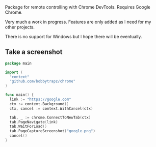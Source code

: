 Package for remote controlling with Chrome DevTools. Requires Google Chrome.

Very much a work in progress. Features are only added as I need for my other projects.

There is no support for Windows but I hope there will be eventually.

## Take a screenshot

```go
package main

import (
  "context"
  "github.com/bobbytrapz/chrome"
)

func main() {
  link := "https://google.com"
  ctx := context.Background()
  ctx, cancel := context.WithCancel(ctx)

  tab, _ := chrome.ConnectToNewTab(ctx)
  tab.PageNavigate(link)
  tab.WaitForLoad()
  tab.PageCaptureScreenshot("google.png")
  cancel()
}
```
